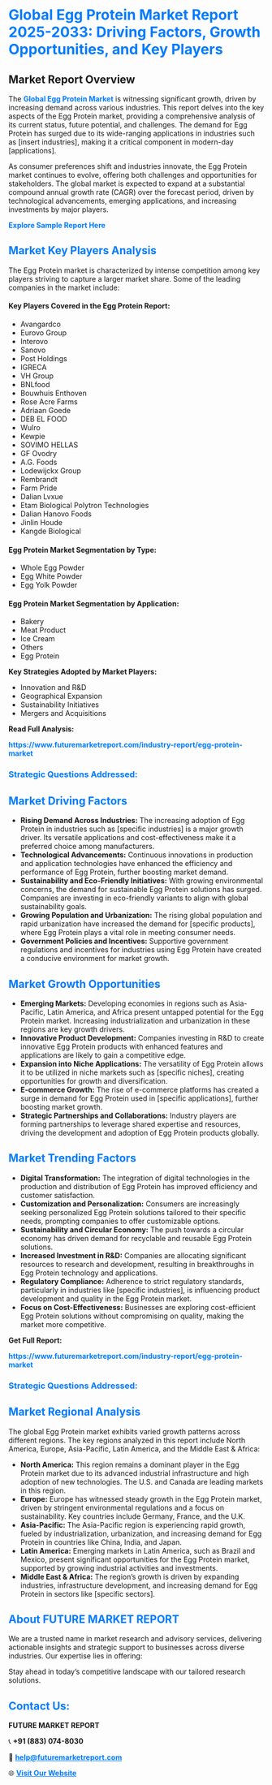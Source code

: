 <h1 style="color: #007BFF;">Global Egg Protein Market Report 2025-2033: Driving Factors, Growth Opportunities, and Key Players</h1>

<section id="overview">
<h2>Market Report Overview</h2>
<p>The <a href="https://www.futuremarketreport.com/industry-report/egg-protein-market" style="color: #007BFF; text-decoration: none;"><strong>Global Egg Protein Market</strong></a> is witnessing significant growth, driven by increasing demand across various industries. This report delves into the key aspects of the Egg Protein market, providing a comprehensive analysis of its current status, future potential, and challenges. The demand for Egg Protein has surged due to its wide-ranging applications in industries such as [insert industries], making it a critical component in modern-day [applications].</p>
<p>As consumer preferences shift and industries innovate, the Egg Protein market continues to evolve, offering both challenges and opportunities for stakeholders. The global market is expected to expand at a substantial compound annual growth rate (CAGR) over the forecast period, driven by technological advancements, emerging applications, and increasing investments by major players.</p>
</section>

<section id="overview">
<p><a href="https://www.futuremarketreport.com/request-sample/reportId=120649" style="color: #007BFF; text-decoration: none;"><strong>Explore Sample Report Here</strong></a></p>
</section>

<section id="key-players">
<h2 style="color: #007BFF;">Market Key Players Analysis</h2>
<p>The Egg Protein market is characterized by intense competition among key players striving to capture a larger market share. Some of the leading companies in the market include:</p>
<h4>Key Players Covered in the Egg Protein Report:</h4>
<ul><li>Avangardco</li><li>Eurovo Group</li><li>Interovo</li><li>Sanovo</li><li>Post Holdings</li><li>IGRECA</li><li>VH Group</li><li>BNLfood</li><li>Bouwhuis Enthoven</li><li>Rose Acre Farms</li><li>Adriaan Goede</li><li>DEB EL FOOD</li><li>Wulro</li><li>Kewpie</li><li>SOVIMO HELLAS</li><li>GF Ovodry</li><li>A.G. Foods</li><li>Lodewijckx Group</li><li>Rembrandt</li><li>Farm Pride</li><li>Dalian Lvxue</li><li>Etam Biological Polytron Technologies</li><li>Dalian Hanovo Foods</li><li>Jinlin Houde</li><li>Kangde Biological</li></ul>
<h4>Egg Protein Market Segmentation by Type:</h4>
<ul><li>Whole Egg Powder</li><li>Egg White Powder</li><li>Egg Yolk Powder</li></ul>

<h4>Egg Protein Market Segmentation by Application:</h4>
<ul><li>Bakery</li><li>Meat Product</li><li>Ice Cream</li><li>Others</li><li>Egg Protein</li></ul>
<p><strong>Key Strategies Adopted by Market Players:</strong></p>
<ul>
<li>Innovation and R&D</li>
<li>Geographical Expansion</li>
<li>Sustainability Initiatives</li>
<li>Mergers and Acquisitions</li>
</ul>
</section>

<section>
<p><strong>Read Full Analysis: </strong></p><a href="https://www.futuremarketreport.com/industry-report/egg-protein-market" style="color: #007BFF; text-decoration: none;"><strong>https://www.futuremarketreport.com/industry-report/egg-protein-market</strong></a>
<h3 style="color: #007BFF;">Strategic Questions Addressed:</h3>
</section>

<section id="driving-factors">
<h2 style="color: #007BFF;">Market Driving Factors</h2>
<ul>
<li><strong>Rising Demand Across Industries:</strong> The increasing adoption of Egg Protein in industries such as [specific industries] is a major growth driver. Its versatile applications and cost-effectiveness make it a preferred choice among manufacturers.</li>
<li><strong>Technological Advancements:</strong> Continuous innovations in production and application technologies have enhanced the efficiency and performance of Egg Protein, further boosting market demand.</li>
<li><strong>Sustainability and Eco-Friendly Initiatives:</strong> With growing environmental concerns, the demand for sustainable Egg Protein solutions has surged. Companies are investing in eco-friendly variants to align with global sustainability goals.</li>
<li><strong>Growing Population and Urbanization:</strong> The rising global population and rapid urbanization have increased the demand for [specific products], where Egg Protein plays a vital role in meeting consumer needs.</li>
<li><strong>Government Policies and Incentives:</strong> Supportive government regulations and incentives for industries using Egg Protein have created a conducive environment for market growth.</li>
</ul>
</section>

<section id="growth-opportunities">
<h2 style="color: #007BFF;">Market Growth Opportunities</h2>
<ul>
<li><strong>Emerging Markets:</strong> Developing economies in regions such as Asia-Pacific, Latin America, and Africa present untapped potential for the Egg Protein market. Increasing industrialization and urbanization in these regions are key growth drivers.</li>
<li><strong>Innovative Product Development:</strong> Companies investing in R&D to create innovative Egg Protein products with enhanced features and applications are likely to gain a competitive edge.</li>
<li><strong>Expansion into Niche Applications:</strong> The versatility of Egg Protein allows it to be utilized in niche markets such as [specific niches], creating opportunities for growth and diversification.</li>
<li><strong>E-commerce Growth:</strong> The rise of e-commerce platforms has created a surge in demand for Egg Protein used in [specific applications], further boosting market growth.</li>
<li><strong>Strategic Partnerships and Collaborations:</strong> Industry players are forming partnerships to leverage shared expertise and resources, driving the development and adoption of Egg Protein products globally.</li>
</ul>
</section>

<section id="trending-factors">
<h2 style="color: #007BFF;">Market Trending Factors</h2>
<ul>
<li><strong>Digital Transformation:</strong> The integration of digital technologies in the production and distribution of Egg Protein has improved efficiency and customer satisfaction.</li>
<li><strong>Customization and Personalization:</strong> Consumers are increasingly seeking personalized Egg Protein solutions tailored to their specific needs, prompting companies to offer customizable options.</li>
<li><strong>Sustainability and Circular Economy:</strong> The push towards a circular economy has driven demand for recyclable and reusable Egg Protein solutions.</li>
<li><strong>Increased Investment in R&D:</strong> Companies are allocating significant resources to research and development, resulting in breakthroughs in Egg Protein technology and applications.</li>
<li><strong>Regulatory Compliance:</strong> Adherence to strict regulatory standards, particularly in industries like [specific industries], is influencing product development and quality in the Egg Protein market.</li>
<li><strong>Focus on Cost-Effectiveness:</strong> Businesses are exploring cost-efficient Egg Protein solutions without compromising on quality, making the market more competitive.</li>
</ul>
</section>

<section>
<p><strong>Get Full Report: </strong></p><a href="https://www.futuremarketreport.com/industry-report/egg-protein-market" style="color: #007BFF; text-decoration: none;"><strong>https://www.futuremarketreport.com/industry-report/egg-protein-market</strong></a>
<h3 style="color: #007BFF;">Strategic Questions Addressed:</h3>
</section>


<section id="regional-analysis">
<h2 style="color: #007BFF;">Market Regional Analysis</h2>
<p>The global Egg Protein market exhibits varied growth patterns across different regions. The key regions analyzed in this report include North America, Europe, Asia-Pacific, Latin America, and the Middle East & Africa:</p>
<ul>
<li><strong>North America:</strong> This region remains a dominant player in the Egg Protein market due to its advanced industrial infrastructure and high adoption of new technologies. The U.S. and Canada are leading markets in this region.</li>
<li><strong>Europe:</strong> Europe has witnessed steady growth in the Egg Protein market, driven by stringent environmental regulations and a focus on sustainability. Key countries include Germany, France, and the U.K.</li>
<li><strong>Asia-Pacific:</strong> The Asia-Pacific region is experiencing rapid growth, fueled by industrialization, urbanization, and increasing demand for Egg Protein in countries like China, India, and Japan.</li>
<li><strong>Latin America:</strong> Emerging markets in Latin America, such as Brazil and Mexico, present significant opportunities for the Egg Protein market, supported by growing industrial activities and investments.</li>
<li><strong>Middle East & Africa:</strong> The region’s growth is driven by expanding industries, infrastructure development, and increasing demand for Egg Protein in sectors like [specific sectors].</li>
</ul>
</section>

<footer>
<h2 style="color: #007BFF;">About FUTURE MARKET REPORT</h2>
<p>We are a trusted name in market research and advisory services, delivering actionable insights and strategic support to businesses across diverse industries. Our expertise lies in offering:</p>

<p>Stay ahead in today’s competitive landscape with our tailored research solutions.</p>

<h2 style="color: #007BFF;">Contact Us:</h2>
<p><strong>FUTURE MARKET REPORT</strong></p>
<p>📞 <strong>+91 (883) 074-8030</strong></p>
<p>📧 <strong><a href="mailto:help@futuremarketreport.com" style="color: #007BFF;">help@futuremarketreport.com</a></strong></p>
<p>🌐 <strong><a href="https://www.futuremarketreport.com/" style="color: #007BFF;">Visit Our Website</a></strong></p>
</footer>